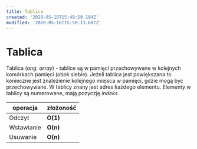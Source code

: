 ```yaml
---
title: Tablica
created: '2020-05-16T15:49:59.194Z'
modified: '2020-05-16T15:50:13.687Z'
---
```


# Tablica

Tablica (*ang. array*) - tablice są w pamięci przechowywane w kolejnych komórkach pamięci (obok siebie). Jeżeli tablica jest powiększana to konieczne jest znalezienie kolejnego miejsca w pamięci, gdzie mogą być przechowywane. W tablicy znany jest adres każdego elementu. Elementy w tablicy są numerowane, mają pozyczję *indeks*.

|  operacja  | złożoność |
| ---------- | --------- |
| Odczyt     | **O(1)**  |
| Wstawianie | **O(n)**  |
| Usuwanie   | **O(n)**  |
